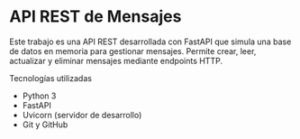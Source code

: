 # API REST de Mensajes

Este trabajo es una API REST desarrollada con FastAPI que simula una base de datos en memoria para gestionar mensajes. Permite crear, leer, actualizar y eliminar mensajes mediante endpoints HTTP.

Tecnologías utilizadas

- Python 3
- FastAPI
- Uvicorn (servidor de desarrollo)
- Git y GitHub